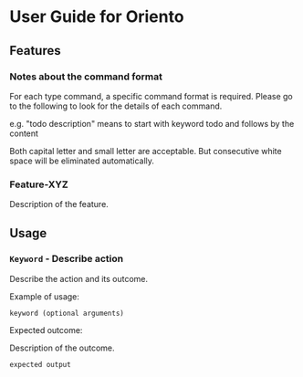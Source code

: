 # User Guide for Oriento

## Features 

### Notes about the command format

For each type command, a specific command format is required. Please go to the following to look for the details of each command.

e.g. "todo description" means to start with keyword todo and follows by the content


Both capital letter and small letter are acceptable. But consecutive white space will be eliminated automatically.

### Feature-XYZ

Description of the feature.

## Usage

### `Keyword` - Describe action

Describe the action and its outcome.

Example of usage: 

`keyword (optional arguments)`

Expected outcome:

Description of the outcome.

```
expected output
```

